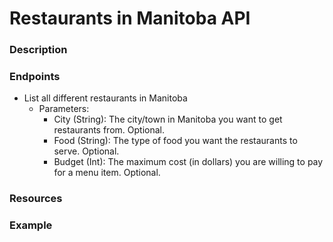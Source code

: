# Restaurants in Manitoba API

### Description

### Endpoints
- List all different restaurants in Manitoba
	- Parameters:
		- City (String): The city/town in Manitoba you want to get restaurants from. Optional.
		- Food (String): The type of food you want the restaurants to serve. Optional.
		- Budget (Int): The maximum cost (in dollars) you are willing to pay for a menu item. Optional.

### Resources

### Example

